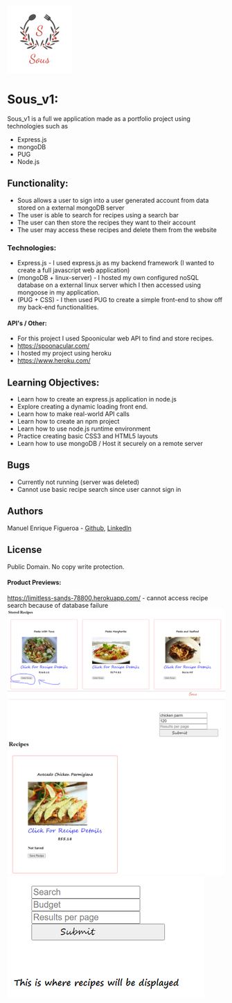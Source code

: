 ![sous_logo](https://raw.githubusercontent.com/FicusCarica308/sous_v1/master/application/page_content/images/sous_logo.png)
# Sous_v1:
Sous_v1 is a full we application made as a portfolio project using technologies such as
* Express.js
* mongoDB
* PUG
* Node.js

## Functionality:
* Sous allows a user to sign into a user generated account from data stored on a external mongoDB server
* The user is able to search for recipes using a search bar
* The user can then store the recipes they want to their account
* The user may access these recipes and delete them from the website

### Technologies:
* Express.js - I used express.js as my backend framework (I wanted to create a full javascript web application)
* (mongoDB + linux-server) - I hosted my own configured noSQL database on a external linux server which I then accessed using mongoose in my application.
* (PUG + CSS) - I then used PUG to create a simple front-end to show off my back-end functionalities.

#### API's / Other:
* For this project I used Spoonicular web API to find and store recipes.
* https://spoonacular.com/
* I hosted my project using heroku
* https://www.heroku.com/

## Learning Objectives:
* Learn how to create an express.js application in node.js
* Explore creating a dynamic loading front end.
* Learn how to make real-world API calls
* Learn how to create an npm project
* Learn how to use node.js runtime environment
* Practice creating basic CSS3 and HTML5 layouts
* Learn how to use mongoDB / Host it securely on a remote server

## Bugs
* Currently not running (server was deleted)
* Cannot use basic recipe search since user cannot sign in

## Authors
Manuel Enrique Figueroa - [Github](https://github.com/FicusCarica308), [LinkedIn](https://www.linkedin.com/in/manuel-figueroa-292216215)

## License
Public Domain. No copy write protection.

#### Product Previews:
https://limitless-sands-78800.herokuapp.com/ - cannot access recipe search because of database failure
![sous_logo](https://raw.githubusercontent.com/FicusCarica308/sous_v1/master/application/page_content/images/delete_recipe.PNG)
![sous_logo](https://raw.githubusercontent.com/FicusCarica308/sous_v1/master/application/page_content/images/sous_recipe_save.png)
![sous_logo](https://raw.githubusercontent.com/FicusCarica308/sous_v1/master/application/page_content/images/sous_recipe_search.png)
